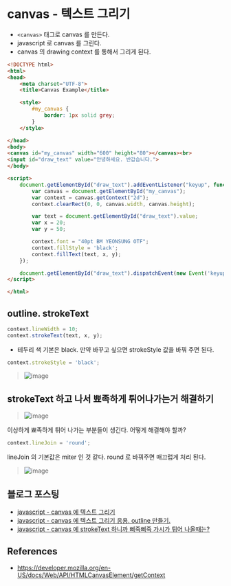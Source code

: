 # canvas - 텍스트 그리기
* ```<canvas>``` 태그로 canvas 를 만든다.
* javascript 로 canvas 를 그린다.
* canvas 의 drawing context 를 통해서 그리게 된다.

```html
<!DOCTYPE html>
<html>
<head>
    <meta charset="UTF-8">
    <title>Canvas Example</title>

    <style>
        #my_canvas {
            border: 1px solid grey;
        }
    </style>

</head>
<body>
<canvas id="my_canvas" width="600" height="80"></canvas><br>
<input id="draw_text" value="안녕하세요. 반갑습니다.">
</body>

<script>
    document.getElementById("draw_text").addEventListener("keyup", function() {
        var canvas = document.getElementById("my_canvas");
        var context = canvas.getContext("2d");
        context.clearRect(0, 0, canvas.width, canvas.height);

        var text = document.getElementById("draw_text").value;
        var x = 20;
        var y = 50;

        context.font = "40pt BM YEONSUNG OTF";
        context.fillStyle = 'black';
        context.fillText(text, x, y);
    });

    document.getElementById("draw_text").dispatchEvent(new Event('keyup'));
</script>

</html>
```

## outline. strokeText
```javascript
context.lineWidth = 10;
context.strokeText(text, x, y);
```

* 테두리 색 기본은 black. 만약 바꾸고 싶으면 strokeStyle 값을 바꿔 주면 된다.
```javascript
context.strokeStyle = 'black';
```

> ![image](https://user-images.githubusercontent.com/1219373/50573667-e0353500-0e1b-11e9-8202-767d0f97af53.png)

## strokeText 하고 나서 뾰족하게 튀어나가는거 해결하기
> ![image](https://user-images.githubusercontent.com/1219373/50592611-38317180-0ed8-11e9-8a40-e897e5fc6bf4.png)

이상하게 뾰족하게 튀어 나가는 부분들이 생긴다. 어떻게 해결해야 할까?

```javascript
context.lineJoin = 'round';
```

lineJoin 의 기본값은 miter 인 것 같다. round 로 바꿔주면 매끄럽게 처리 된다.

> ![image](https://user-images.githubusercontent.com/1219373/50593466-c5c29080-0edb-11e9-83a3-2c37cbca465a.png)



## 블로그 포스팅
* [javascript - canvas 에 텍스트 그리기](http://junho85.pe.kr/1174)
* [javascript - canvas 에 텍스트 그리기 응용. outline 만들기.](http://junho85.pe.kr/1175)
* [javascript - canvas 에 strokeText 하니까 삐죽삐죽 가시가 튀어 나올때는?](http://junho85.pe.kr/1176)

## References
* https://developer.mozilla.org/en-US/docs/Web/API/HTMLCanvasElement/getContext